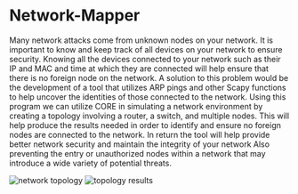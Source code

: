 # Network-Mapper


Many network attacks come from unknown nodes on your network. It is important to know and keep track of all devices on your network to ensure security. Knowing all the devices connected to your network such as their IP and MAC and time at which they are connected will help ensure that there is no foreign node on the network. A solution to this problem would be the development of a tool that utilizes ARP pings and other Scapy functions to help uncover the identities of those connected to the network. Using this program we can utilize CORE in simulating a network environment by creating a topology involving a router, a switch, and multiple nodes. This will help produce the results needed in order to identify and ensure no foreign nodes are connected to the network. In return the tool will help provide better network security and maintain the integrity of your network  Also preventing the entry or unauthorized nodes within a network that may introduce a wide variety of potential threats.


![network topology](https://user-images.githubusercontent.com/65467588/201991118-6181f202-008d-4e2d-a985-efddf1951ae5.PNG) ![topology results](https://user-images.githubusercontent.com/65467588/201991125-685dc911-52c3-4e0f-99ab-42ab0ad1a348.PNG)
